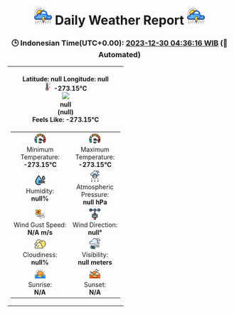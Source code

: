 # <h1 align='center'><img height='40' src='images/cloud.png'> Daily Weather Report <img height='40' src='images/cloud.png'></h1>
<h3 align='center'>🕒 Indonesian Time(UTC+0.00): <u>2023-12-30 04:36:16 WIB</u> (🤖Automated)</h3>

<table align='center'>
<tr>
<td align='center'><b></b><br><b>Latitude: null Longitude: null</b><br><img src='images/thermometer.png' height='18'> <b>-273.15°C</b><br><img src='https://openweathermap.org/img/w/null.png' height='50'><br><b>null</b><br><b>(null)</b><br><b>Feels Like: -273.15°C</b></td>
</tr>
<td>
<table>
<tr>
<td align='center'><img src='images/fast.png' height='25'><br>Minimum<br>Temperature:<br><b>-273.15°C</b></td>
<td align='center'><img src='images/fast.png' height='25'><br>Maximum<br>Temperature:<br><b>-273.15°C</b></td>
</tr>
<tr>
<td align='center'><img src='images/humidity.png' height='25'><br>Humidity:<br><b>null%</b></td>
<td align='center'><img src='images/atmospheric.png' height='25'><br>Atmospheric<br>Pressure:<br><b>null hPa</b></td>
</tr>
<tr>
<td align='center'><img src='images/air-flow.png' height='25'><br>Wind Gust Speed:<br><b>N/A m/s</b></td>
<td align='center'><img src='images/anemometer.png' height='25'><br>Wind Direction:<br><b>null°</b></td>
</tr>
<tr>
<td align='center'><img src='images/cloudy.png' height='25'><br>Cloudiness:<br><b>null%</b></td>
<td align='center'><img src='images/low-visibility.png' height='25'><br>Visibility:<br><b>null meters</b></td>
</tr>
<tr>
<td align='center'><img src='images/sunrise.png' height='25'><br>Sunrise:<br><b>N/A</b></td>
<td align='center'><img src='images/sunsets.png' height='25'><br>Sunset:<br><b>N/A</b></td>
</tr>
</table>
</table>

